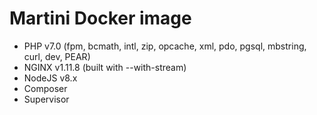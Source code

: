 # Martini Docker image

- PHP v7.0 (fpm, bcmath, intl, zip, opcache, xml, pdo, pgsql, mbstring, curl, dev, PEAR)
- NGINX v1.11.8 (built with --with-stream)
- NodeJS v8.x
- Composer
- Supervisor